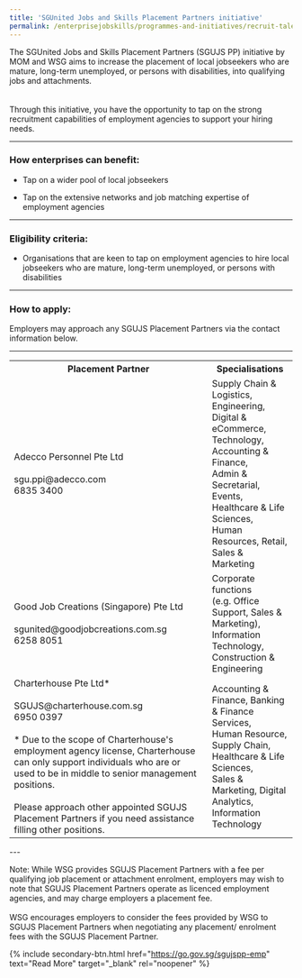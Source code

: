```yaml
---
title: 'SGUnited Jobs and Skills Placement Partners initiative'
permalink: /enterprisejobskills/programmes-and-initiatives/recruit-talent/sgunited-jobs-and-skills-placement-partners-initiative/
---
```


The SGUnited Jobs and Skills Placement Partners (SGUJS PP) initiative by MOM and WSG aims to increase the placement of local jobseekers who are mature, long-term unemployed, or persons with disabilities, into qualifying jobs and attachments.<br><br><br>Through this initiative, you have the opportunity to tap on the strong recruitment capabilities of employment agencies to support your hiring needs.

---

### How enterprises can benefit:

- Tap on a wider pool of local jobseekers

- Tap on the extensive networks and job matching expertise of employment agencies

---

### Eligibility criteria:

- Organisations that are keen to tap on employment agencies to hire local jobseekers who are mature, long-term unemployed, or persons with disabilities

---

### How to apply:

Employers may approach any SGUJS Placement Partners via the contact information below.

---

<table>
<tr>
<th><b>Placement Partner</b></th>
<th><b>Specialisations	</b></th>
</tr>
<tr>
<td>Adecco Personnel Pte Ltd<br><br>sgu.ppi@adecco.com<br>6835 3400</td>
<td>Supply Chain & Logistics,<br>Engineering, Digital & eCommerce,<br>Technology, Accounting & Finance,<br>Admin & Secretarial,<br>Events, Healthcare & Life Sciences,<br>Human Resources, Retail,<br>Sales & Marketing</td>
</tr>
<tr>
<td>Good Job Creations (Singapore) Pte Ltd<br><br>sgunited@goodjobcreations.com.sg<br>6258 8051</td>
<td>Corporate functions<br>(e.g. Office Support, Sales & Marketing),<br>Information Technology,<br>Construction & Engineering</td>
</tr>
<tr>
<td>Charterhouse Pte Ltd*<br><br>SGUJS@charterhouse.com.sg<br>6950 0397 <br><br>* Due to the scope of Charterhouse's employment agency license, Charterhouse can only support individuals who are or used to be in middle to senior management positions.<br><br>Please approach other appointed SGUJS Placement Partners if you need assistance filling other positions.</td>
<td>Accounting & Finance, Banking & Finance Services,<br>Human Resource, Supply Chain,<br>Healthcare & Life Sciences,<br>Sales & Marketing, Digital Analytics,<br>Information Technology</td>
</tr>
<tr>
</tr>
</table>
---

Note: While WSG provides SGUJS Placement Partners with a fee per qualifying job placement or attachment enrolment, employers may wish to note that SGUJS Placement Partners operate as licenced employment agencies, and may charge employers a placement fee.<br><br>WSG encourages employers to consider the fees provided by WSG to SGUJS Placement Partners when negotiating any placement/ enrolment fees with the SGUJS Placement Partner.

{% include secondary-btn.html href="https://go.gov.sg/sgujspp-emp" text="Read More" target="_blank" rel="noopener" %}

<script src="/jquery/resize-tables.js"></script>
